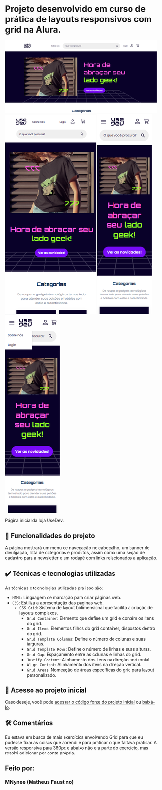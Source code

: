 
# Projeto desenvolvido em curso de prática de layouts responsivos com grid na Alura.

<img src="./assets/imagem-README1.png" width="500px">
<img src="./assets/imagem-README2.png" width="300px"> <img src="./assets/imagem-README3.png" width="180px"> <img src="./assets/imagem-README4.png" width="180px">

Página inicial da loja UseDev.

## 🔨 Funcionalidades do projeto

A página mostrará um menu de navegação no cabeçalho, um banner de divulgação, lista de categorias e produtos, assim como uma seção de cadastro para a newsletter e um rodapé com links relacionados a aplicação.

## ✔️ Técnicas e tecnologias utilizadas

As técnicas e tecnologias utilizadas pra isso são:

- `HTML`: Linguagem de marcação para criar páginas web.
- `CSS`: Estiliza a apresentação das páginas web.
  - `CSS Grid`: Sistema de layout bidimensional que facilita a criação de layouts complexos.
    - `Grid Container`: Elemento que define um grid e contém os itens do grid.
    - `Grid Items`: Elementos filhos do grid container, dispostos dentro do grid.
    - `Grid Template Columns`: Define o número de colunas e suas larguras.
    - `Grid Template Rows`: Define o número de linhas e suas alturas.
    - `Grid Gap`: Espaçamento entre as colunas e linhas do grid.
    - `Justify Content`: Alinhamento dos itens na direção horizontal.
    - `Align Content`: Alinhamento dos itens na direção vertical.
    - `Grid Areas`: Nomeação de áreas específicas do grid para layout personalizado.

## 📁 Acesso ao projeto inicial

Caso deseje, você pode [acessar o código fonte do projeto inicial](https://github.com/monicahillman/3992-css-grid/tree/projeto-base) ou [baixá-lo](https://github.com/monicahillman/3992-css-grid/archive/refs/heads/projeto-base.zip).

## 🛠️ Comentários

Eu estava em busca de mais exercícios envolvendo Grid para que eu pudesse fixar as coisas que aprendi e para praticar o que faltava praticar. A versão responsiva para 360px e abaixo não era parte do exercício, mas resolvi adicionar por conta própria.

## Feito por:

### MNynee (Matheus Faustino)

